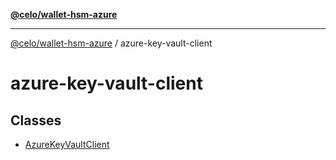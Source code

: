 [**@celo/wallet-hsm-azure**](../README.md)

***

[@celo/wallet-hsm-azure](../README.md) / azure-key-vault-client

# azure-key-vault-client

## Classes

- [AzureKeyVaultClient](classes/AzureKeyVaultClient.md)
